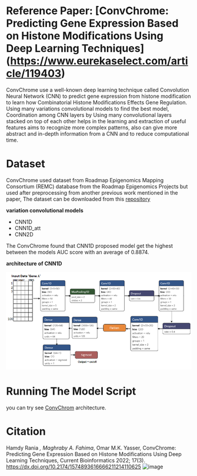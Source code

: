 # Reference Paper: [ConvChrome: Predicting Gene Expression Based on Histone Modifications Using Deep Learning Techniques] (https://www.eurekaselect.com/article/119403)

ConvChrome use a well-known deep learning technique called Convolution Neural Network (CNN) to predict gene expression from histone modification to learn how Combinatorial Histone Modifications Effects Gene Regulation. Using many variations convolutional models to find the best model, Coordination among CNN layers by Using many convolutional layers stacked on top of each other helps in the learning and extraction of useful features aims to recognize more complex patterns, also can give more abstract and in-depth information from a CNN and to reduce computational time.

# Dataset 
ConvChrome used dataset from Roadmap Epigenomics Mapping Consortium (REMC) database from the Roadmap Epigenomics Projects but used after preprocessing from another previous work mentioned in the paper, 
The dataset can be downloaded from this [repository](https://github.com/ly-zhu/CRNN-gene-expression-with-histone-modifications)


__variation convolutional models__
* CNN1D
* CNN1D_att
* CNN2D

The ConvChrome found that CNN1D proposed model get the highest between the models AUC score with an average of 0.8874. 

__architecture of CNN1D__

![Image of CNN1D model from ConvChrom](https://github.com/RaniaHamdy/ConvChrom-GE-prediction-from-HM/blob/master/CNN1D%20model%20.png)

# Running The Model Script

you can try see [ConvChrom](https://github.com/RaniaHamdy/ConvChrom-GE-prediction-from-HM/blob/master/CNN_Model_Variations.ipynb) architecture.  

# Citation
Hamdy Rania *, Maghraby A. Fahima*, Omar M.K. Yasser, ConvChrome: Predicting Gene Expression Based on Histone Modifications Using Deep Learning Techniques, Current Bioinformatics 2022; 17(3). https://dx.doi.org/10.2174/1574893616666211214110625
![image](https://user-images.githubusercontent.com/37738411/220832862-6459fbc7-7c78-425f-b160-d220672b5bfe.png)
